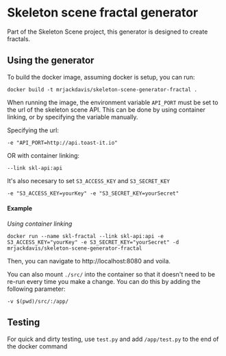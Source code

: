 # Skeleton scene fractal generator

Part of the Skeleton Scene project, this generator is designed to create fractals.

## Using the generator

To build the docker image, assuming docker is setup, you can run:

    docker build -t mrjackdavis/skeleton-scene-generator-fractal .

When running the image, the environment variable `API_PORT` must be set to the url of the skeleton scene API. This can be done by using container linking, or by specifying the variable manually.

Specifying the url:

    -e "API_PORT=http://api.toast-it.io"

OR with container linking:

    --link skl-api:api

It's also necesary to set `S3_ACCESS_KEY` and `S3_SECRET_KEY`

    -e "S3_ACCESS_KEY=yourKey" -e "S3_SECRET_KEY=yourSecret"

#### Example

*Using container linking*

    docker run --name skl-fractal --link skl-api:api -e S3_ACCESS_KEY="yourKey" -e S3_SECRET_KEY="yourSecret" -d mrjackdavis/skeleton-scene-generator-fractal

Then, you can navigate to http://localhost:8080 and voila.

You can also mount `./src/` into the container so that it doesn't need to be re-run every time you make a change. You can do this by adding the following parameter:

    -v $(pwd)/src/:/app/

## Testing

For quick and dirty testing, use `test.py` and add `/app/test.py` to the end of the docker command